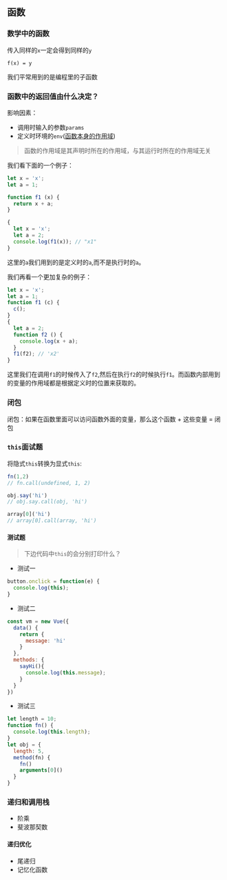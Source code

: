 ## 函数

### 数学中的函数
传入同样的`x`一定会得到同样的`y`

`f(x) = y`

我们平常用到的是编程里的子函数

### 函数中的返回值由什么决定？
影响因素：  
* 调用时输入的参数`params`
* 定义时环境的`env`([函数本身的作用域](https://javascript.ruanyifeng.com/grammar/function.html#toc11))

> 函数的作用域是其声明时所在的作用域，与其运行时所在的作用域无关

我们看下面的一个例子：  
```js
let x = 'x';
let a = 1;

function f1 (x) {
  return x + a;
}

{
  let x = 'x';
  let a = 2;
  console.log(f1(x)); // "x1"
}
```
这里的`a`我们用到的是定义时的`a`,而不是执行时的`a`。

我们再看一个更加复杂的例子：  
```js
let x = 'x';
let a = 1;
function f1 (c) {
  c();
}
{
  let a = 2;
  function f2 () {
    console.log(x + a);
  }
  f1(f2); // 'x2'
}
```
这里我们在调用`f1`的时候传入了`f2`,然后在执行`f2`的时候执行`f1`。而函数内部用到的变量的作用域都是根据定义时的位置来获取的。

### 闭包

闭包：如果在函数里面可以访问函数外面的变量，那么这个函数 + 这些变量 = 闭包

### `this`面试题

将隐式`this`转换为显式`this`:  
```js
fn(1,2)
// fn.call(undefined, 1, 2)

obj.say('hi')
// obj.say.call(obj, 'hi')

array[0]('hi')
// array[0].call(array, 'hi')
```

#### 测试题
> 下边代码中`this`的会分别打印什么？

* 测试一
```js
button.onclick = function(e) {
  console.log(this);
}
```

* 测试二
```js
const vm = new Vue({
  data() {
    return {
      message: 'hi'    
    } 
  },
  methods: {
    sayHi(){
      console.log(this.message);
    }
  }
})
```
* 测试三
```js
let length = 10;
function fn() {
  console.log(this.length);
}
let obj = {
  length: 5,
  method(fn) {
    fn()
    arguments[0]()
  }
}
```

### 递归和调用栈
* 阶乘
* 斐波那契数

#### 递归优化
* 尾递归
* 记忆化函数
